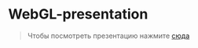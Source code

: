 # WebGL-presentation
> Чтобы посмотреть презентацию нажмите [сюда](https://rawgit.com/meta1-heart/WebGL-presentation/master/index.html)

